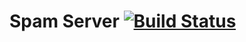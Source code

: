 Spam Server [![Build Status](https://travis-ci.org/Hussain1993/SpamServer.svg?branch=master)](https://travis-ci.org/Hussain1993/SpamServer)
==========================
